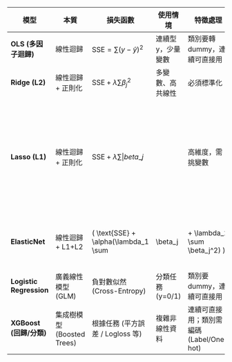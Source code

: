 | 模型                      | 本質                    | 損失函數                                  | 使用情境         | 特徵處理                            | 解釋方式                                |       |                     |
| ----------------------- | --------------------- | ------------------------------------- | ------------ | ------------------------------- | ----------------------------------- | ----- | ------------------- |
| **OLS (多因子迴歸)**         | 線性迴歸                  | $\text{SSE} = \sum (y - \hat{y})^2$   | 連續型 y，少量變數   | 類別要轉 dummy，連續可直接用               | 係數 + p-value 顯著性                    |       |                     |
| **Ridge (L2)**          | 線性迴歸 + 正則化            | $\text{SSE} + \lambda \sum \beta_j^2$ | 多變數、高共線性     | 必須標準化                           | 係數收縮，但不會變 0                         |       |                     |
| **Lasso (L1)**          | 線性迴歸 + 正則化            | $\text{SSE} + \lambda \sum \|beta\_j$| | 高維度，需挑變數 | 必須標準化 | 自動變數篩選 (部分係數=0)     |
| **ElasticNet**          | 線性迴歸 + L1+L2          | ( \text{SSE} + \alpha(\lambda\_1 \sum | \beta\_j     | + \lambda\_2 \sum \beta\_j^2) ) | 變數很多且相關性強                           | 必須標準化 | 兼顧 Ridge + Lasso 優點 |
| **Logistic Regression** | 廣義線性模型 (GLM)          | 負對數似然 (Cross-Entropy)                 | 分類任務 (y=0/1) | 類別要 dummy，連續可直接用                | 係數 → log odds 解釋；可算 OR 值            |       |                     |
| **XGBoost (回歸/分類)**     | 集成樹模型 (Boosted Trees) | 根據任務 (平方誤差 / Logloss 等)               | 複雜非線性資料      | 連續可直接用；類別需編碼 (Label/One-hot)    | 特徵重要性 (Gain/Weight/Cover)，無 p-value |       |                     |

